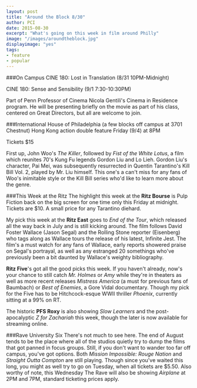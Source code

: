 ```yaml
---
layout: post
title: "Around the Block 8/30"
author: PCI
date: 2015-08-30
excerpt: "What's going on this week in film around Philly"
image: "/images/aroundtheblock.jpg"
displayimage: "yes"
tags: 
- feature
- popular
---
```

###On Campus
CINE 180: Lost in Translation (8/31 10PM-Midnight)

CINE 180: Sense and Sensibility (9/1 7:30-10:30PM)

Part of Penn Professor of Cinema Nicola Gentili's Cinema in Residence program. He will be presenting briefly on the movie as part of his class, centered on Great Directors, but all are welcome to join.

###International House of Philadelphia (a few blocks off campus at 3701 Chestnut)
Hong Kong action double feature Friday (9/4) at 8PM

Tickets $15

First up, John Woo's *The Killer*, followed by *Fist of the White Lotus*, a film which reunites 70's Kung Fu legends Gordon Liu and Lo Lieh. Gordon Liu's character, Pai Mei, was subsequently resurrected in Quentin Tarantino's Kill Bill Vol. 2, played by Mr. Liu himself. This one's a can't miss for any fans of Woo's inimitable style or the Kill Bill series who'd like to learn more about the genre.

###This Week at the Ritz
The highlight this week at the **Ritz Bourse** is Pulp Fiction back on the big screen for one time only this Friday at midnight. Tickets are $10. A small price for any Tarantino diehard.

My pick this week at the **Ritz East** goes to *End of the Tour*, which released all the way back in July and is still kicking around. The film follows David Foster Wallace (Jason Segal) and the Rolling Stone reporter (Eisenberg) who tags along as Wallace tours the release of his latest, Infinite Jest. The film's a must watch for any fans of Wallace, early reports showered praise on Segal's portrayal, as well as any estranged 20 somethings who've previously been a bit daunted by Wallace's weighty bibliography. 

**Ritz Five**'s got all the good picks this week. If you haven't already, now's your chance to still catch *Mr. Holmes* or *Amy* while they're in theaters as well as more recent releases *Mistress America* (a must for previous fans of Baumbach) or *Best of Enemies*, a Gore Vidal documentary. Though my pick for the Five has to be Hitchcock-esque WWII thriller *Phoenix*, currently sitting at a 99% on RT.

The historic **PFS Roxy** is also showing *Slow Learners* and the post-apocalyptic *Z for Zachariah* this week, though the later is now available for streaming online. 

###Rave University Six
There's not much to see here. The end of August tends to be the place where all of the studios quietly try to dump the films that got panned in focus groups. Still, if you don't want to wander too far off campus, you've got options. Both *Mission Impossible: Rouge Nation* and *Straight Outta Compton* are still playing. Though since you've waited this long, you might as well try to go on Tuesday, when all tickets are $5.50. Also worthy of note, this Wednesday The Rave will also be showing *Airplane* at 2PM and 7PM, standard ticketing prices apply.

